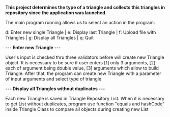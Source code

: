 <b>This project determines the type of a triangle and collects this triangles in repository since the application was launched.</b>

The main program running allows us to select an action in the program:

d: Enter new single Triangle  | e: Display last Triangle | f: Upload file with Triangles | g: Display all Triangles | q: Quit


<b> --- Enter new Triangle  --- </b>

User's input is checked thru three validators before will create new Triangle object.
It is necessary to be sure if user enters 
[1] only 3 arguments,
[2] each of argument being double value, 
[3] arguments which allow to build Triangle.
After that, the program can create new Triangle with a parameter of input arguments and select type of triangle

<b> --- Display all Triangles without duplicates  --- </b>

Each new Triangle is saved in Triangle Repository List. 
When it is necessary to get List without duplicates, 
program use function "equals and hashCode" inside Triangle Class 
to compare all objects during creating new List

